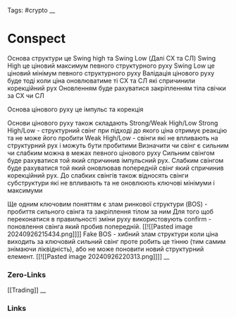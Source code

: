 Tags: #crypto 
__
# Conspect

Основа структури це Swing high та Swing Low (Далі СХ та СЛ)
	Swing High це ціновий максимум певного структурного руху
	Swing Low це ціновий мінімум певного структурного руху
Валідація цінового руху буде тоді коли ціна оновлюватиме ті СХ та СЛ які спричинили корекційний рух
	Оновленням буде рахуватися закріпленням тіла свічки за СХ чи СЛ


Основа цінового руху це імпульс та корекція 


Основи цінового руху також складають Strong/Weak High/Low
	Strong High/Low - структурний свінг при підході до якого ціна отримує реакцію та не може його пробити
	Weak High/Low - свінги які не впливають на структурний рух і можуть бути пробитими
	Визначити чи свінг є сильним чи слабким можна в межах певного цінового руху
		 Сильним свінгом буде рахуватися той який спричинив імпульсний рух.
		Слабким свінгом буде рахуватися той який оновлював попередній свінг який спричинив корекційний рух.
			До слабких свінгів також відносять свінги субструктури які не впливають та не оновлюють ключові мінімуми і максимуми


Ще одним ключовим поняттям є злам ринкової структури (BOS) - пробиття сильного свінга та закріплення тілом за ним
	Для того щоб переконатися в правильності зміни руху використовують confirm - поновлення свінга який пробив попередній.
[[![[Pasted image 20240926215434.png]]]]
Fake BOS - хибний злам структури коли ціна виходить за ключовий сильний свінг проте робить це тінню (тим самим знімаючи ліквідність), або не може поновити новий структурний елемент.
[[![[Pasted image 20240926220313.png]]]]
__
### Zero-Links

[[Trading]]
__
### Links
